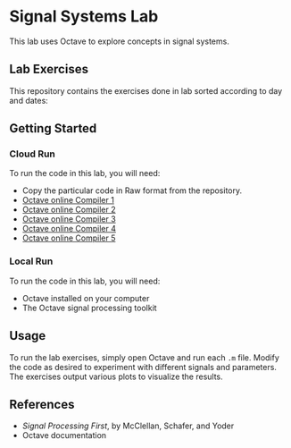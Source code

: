# Signal Systems Lab

This lab uses Octave to explore concepts in signal systems.


## Lab Exercises

This repository contains the  exercises done in lab sorted according to day and dates:


##  Getting Started


### Cloud Run 

To run the code in this lab, you will need:
- Copy the particular code in Raw format from the repository.
- [Octave online Compiler 1](https://octave-online.net/)
- [Octave online Compiler 2](https://www.tutorialspoint.com/execute_matlab_online.php)
- [Octave online Compiler 3](https://rextester.com/l/octave_online_compiler)
- [Octave online Compiler 4](https://onecompiler.com/octave)
- [Octave online Compiler 5](https://ideone.com/l/octave)



### Local Run 

To run the code in this lab, you will need:

- Octave installed on your computer  
- The Octave signal processing toolkit



## Usage
To run the lab exercises, simply open Octave and run each `.m` file. Modify the code as desired to experiment with different signals and parameters. The exercises output various plots to visualize the results.

## References

- _Signal Processing First_, by McClellan, Schafer, and Yoder
- Octave documentation
